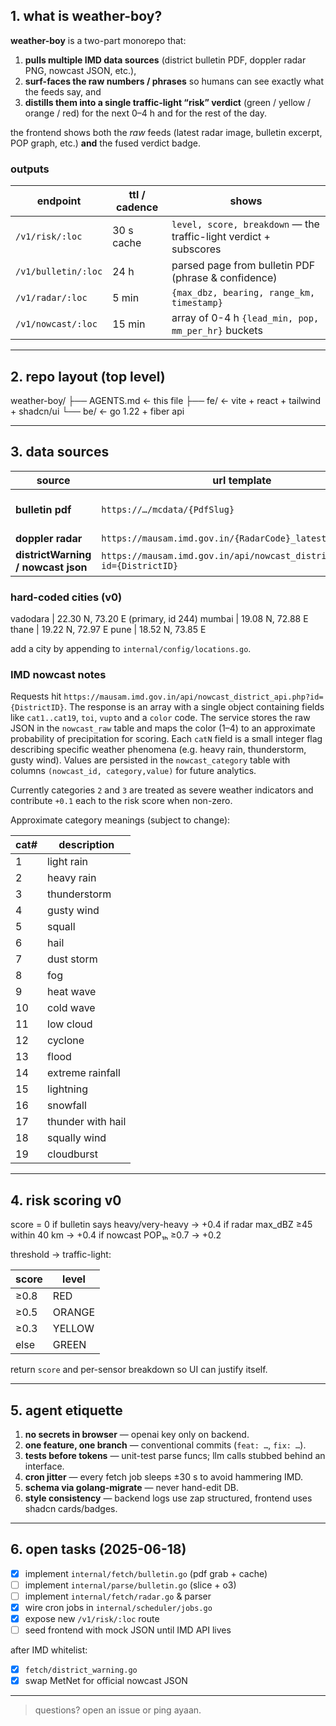 ## 1. what is weather-boy?

**weather-boy** is a two-part monorepo that:

1. **pulls multiple IMD data sources** (district bulletin PDF, doppler radar PNG, nowcast JSON, etc.),
2. **surf-faces the raw numbers / phrases** so humans can see exactly what the feeds say, and
3. **distills them into a single traffic-light “risk” verdict** (green / yellow / orange / red) for the next 0–4 h and for the rest of the day.

the frontend shows both the *raw* feeds (latest radar image, bulletin excerpt, POP graph, etc.) **and** the fused verdict badge.

### outputs

| endpoint                 | ttl / cadence | shows                                                                 |
|--------------------------|---------------|-----------------------------------------------------------------------|
| `/v1/risk/:loc`          | 30 s cache    | `level, score, breakdown` — the traffic-light verdict + subscores     |
| `/v1/bulletin/:loc`      | 24 h          | parsed page from bulletin PDF (phrase & confidence)                   |
| `/v1/radar/:loc`         | 5 min         | `{max_dbz, bearing, range_km, timestamp}`                             |
| `/v1/nowcast/:loc`       | 15 min        | array of 0-4 h `{lead_min, pop, mm_per_hr}` buckets                   |

---

## 2. repo layout (top level)

weather-boy/
├── AGENTS.md            ← this file
├── fe/                  ← vite + react + tailwind + shadcn/ui
└── be/                  ← go 1.22 + fiber api

---

## 3. data sources

| source                              | url template                                                | cadence |
|-------------------------------------|-------------------------------------------------------------|---------|
| **bulletin pdf**                    | `https://…/mcdata/{PdfSlug}`                                | daily ~18:30 IST |
| **doppler radar**                   | `https://mausam.imd.gov.in/{RadarCode}_latest_ref.png`      | 5 min |
| **districtWarning / nowcast json**  | `https://mausam.imd.gov.in/api/nowcast_district_api.php?id={DistrictID}` | hourly / 30 min |

### hard-coded cities (v0)

vadodara | 22.30 N, 73.20 E  (primary, id 244)
mumbai   | 19.08 N, 72.88 E
thane    | 19.22 N, 72.97 E
pune     | 18.52 N, 73.85 E

add a city by appending to `internal/config/locations.go`.

### IMD nowcast notes

Requests hit `https://mausam.imd.gov.in/api/nowcast_district_api.php?id={DistrictID}`.
The response is an array with a single object containing fields like `cat1..cat19`,
`toi`, `vupto` and a `color` code. The service stores the raw JSON in the
`nowcast_raw` table and maps the color (1–4) to an approximate probability of
precipitation for scoring. Each `catN` field is a small integer flag describing
specific weather phenomena (e.g. heavy rain, thunderstorm, gusty wind).  Values
are persisted in the `nowcast_category` table with columns `(nowcast_id,
category,value)` for future analytics.

Currently categories `2` and `3` are treated as severe weather indicators and
contribute `+0.1` each to the risk score when non-zero.

Approximate category meanings (subject to change):

| cat# | description           |
|------|----------------------|
| 1    | light rain            |
| 2    | heavy rain            |
| 3    | thunderstorm          |
| 4    | gusty wind            |
| 5    | squall                |
| 6    | hail                  |
| 7    | dust storm            |
| 8    | fog                   |
| 9    | heat wave             |
| 10   | cold wave             |
| 11   | low cloud             |
| 12   | cyclone               |
| 13   | flood                 |
| 14   | extreme rainfall      |
| 15   | lightning             |
| 16   | snowfall              |
| 17   | thunder with hail     |
| 18   | squally wind          |
| 19   | cloudburst            |

---

## 4. risk scoring v0

score = 0
if bulletin says heavy/very-heavy       → +0.4
if radar max_dBZ ≥45 within 40 km       → +0.4
if nowcast POP₁ₕ ≥0.7                  → +0.2

threshold → traffic-light:

| score | level  |
|-------|--------|
| ≥0.8  | RED    |
| ≥0.5  | ORANGE |
| ≥0.3  | YELLOW |
| else  | GREEN  |

return `score` and per-sensor breakdown so UI can justify itself.

---

## 5. agent etiquette

1. **no secrets in browser** — openai key only on backend.
2. **one feature, one branch** — conventional commits (`feat: …`, `fix: …`).
3. **tests before tokens** — unit-test parse funcs; llm calls stubbed behind an interface.
4. **cron jitter** — every fetch job sleeps ±30 s to avoid hammering IMD.
5. **schema via golang-migrate** — never hand-edit DB.
6. **style consistency** — backend logs use zap structured, frontend uses shadcn cards/badges.

---

## 6. open tasks (2025-06-18)

- [x] implement `internal/fetch/bulletin.go` (pdf grab + cache)
- [ ] implement `internal/parse/bulletin.go` (slice + o3)
- [ ] implement `internal/fetch/radar.go` & parser
- [x] wire cron jobs in `internal/scheduler/jobs.go`
- [x] expose new `/v1/risk/:loc` route
- [ ] seed frontend with mock JSON until IMD API lives

after IMD whitelist:

- [x] `fetch/district_warning.go`
- [x] swap MetNet for official nowcast JSON

---

> questions? open an issue or ping ayaan.
